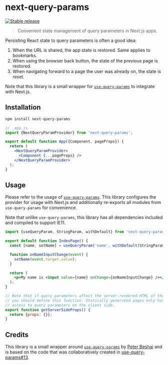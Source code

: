 # next-query-params

[![Stable release](https://img.shields.io/npm/v/next-query-params.svg)](https://npm.im/next-query-params)

> Convenient state management of query parameters in Next.js apps.

Persisting React state to query parameters is often a good idea:

1. When the URL is shared, the app state is restored. Same applies to bookmarks.
2. When using the browser back button, the state of the previous page is restored.
3. When navigating forward to a page the user was already on, the state is reset.

Note that this library is a small wrapper for [`use-query-params`](https://www.npmjs.com/package/use-query-params) to integrate with Next.js.

## Installation

```sh
npm install next-query-params
```

```jsx
// _app.js
import {NextQueryParamProvider} from 'next-query-params';

export default function App({Component, pageProps}) {
  return (
    <NextQueryParamProvider>
      <Component {...pageProps} />
    </NextQueryParamProvider>
  );
}
```

## Usage

Please refer to the usage of [`use-query-params`](https://www.npmjs.com/package/use-query-params). This library configures the provider for usage with Next.js and additionally re-exports all modules from `use-query-params` for convenience.

Note that unlike `use-query-params`, this library has all dependencies included and compiled to support IE11.

```jsx
import {useQueryParam, StringParam, withDefault} from 'next-query-params';

export default function IndexPage() {
  const [name, setName] = useQueryParam('name', withDefault(StringParam, ''));

  function onNameInputChange(event) {
    setName(event.target.value);
  }

  return (
    <p>My name is <input value={name} onChange={onNameInputChange} /></p>
  );
}

// Note that if query parameters affect the server-rendered HTML of the page,
// you should define this function. Statically generated pages only have
// access to query parameters on the client side.
export function getServerSideProps() {
  return {props: {}};
}
```

## Credits

This library is a small wrapper around [`use-query-params`](https://github.com/pbeshai/use-query-params) by [Peter Beshai](https://github.com/pbeshai) and is based on the code that was collaboratively created in [use-query-params#13](https://github.com/pbeshai/use-query-params/issues/13).
